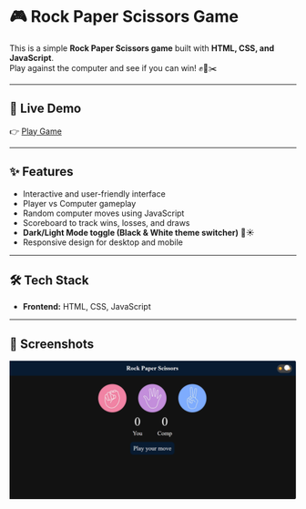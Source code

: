 # 🎮 Rock Paper Scissors Game

This is a simple **Rock Paper Scissors game** built with **HTML, CSS, and JavaScript**.  
Play against the computer and see if you can win! ✊📄✂️  

---

## 🔗 Live Demo
👉 [Play Game](https://gulabhussain.github.io/Rock-Paper-Scissors/)  

---

## ✨ Features
- Interactive and user-friendly interface  
- Player vs Computer gameplay  
- Random computer moves using JavaScript  
- Scoreboard to track wins, losses, and draws
- **Dark/Light Mode toggle (Black & White theme switcher)** 🌙☀️
- Responsive design for desktop and mobile  

---

## 🛠️ Tech Stack
- **Frontend:** HTML, CSS, JavaScript  

---

## 📸 Screenshots
![Game Screenshot](Screenshot(RPS).png)
